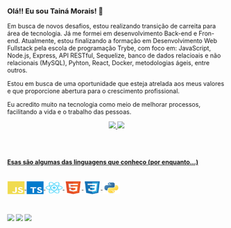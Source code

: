 ### Olá!! Eu sou Tainá Morais! 👋

Em busca de novos desafios, estou realizando transição de carreita para área de tecnologia. Já me formei em desenvolvimento Back-end e Fron-end. Atualmente, estou finalizando a formação em Desenvolvimento Web Fullstack pela escola de programação Trybe, com foco em: JavaScript, Node.js, Express, API RESTful, Sequelize, banco de dados relacioais e não relacionais (MySQL), Pyhton, React, Docker, metodologias ágeis, entre outros.

Estou em busca de uma oportunidade que esteja atrelada aos meus valores e que proporcione abertura para o crescimento profissional.

Eu acredito muito na tecnologia como meio de melhorar processos, facilitando a vida e o trabalho das pessoas.

<div align="center">
  <a href="https://github.com/tainamorais">
  <img height="180em" src="https://github-readme-stats.vercel.app/api?username=tainamorais&show_icons=true&theme=dracula&include_all_commits=true&count_private=true"/>
  <img height="180em" src="https://github-readme-stats.vercel.app/api/top-langs/?username=tainamorais&layout=compact&langs_count=7&theme=dracula"/>
</div>

  
  ##


<br/>
<h4>Esas são algumas das linguagens que conheço (por enquanto...)</h4>
<div style="display: inline_block"><br>
  <img align="center" alt="Js" height="30" width="40" src="https://raw.githubusercontent.com/devicons/devicon/master/icons/javascript/javascript-plain.svg">
  <img align="center" alt="Ts" height="30" width="40" src="https://raw.githubusercontent.com/devicons/devicon/master/icons/typescript/typescript-plain.svg">
  <img align="center" alt="React" height="30" width="40" src="https://raw.githubusercontent.com/devicons/devicon/master/icons/react/react-original.svg">
  <img align="center" alt="HTML" height="30" width="40" src="https://raw.githubusercontent.com/devicons/devicon/master/icons/html5/html5-original.svg">
  <img align="center" alt="CSS" height="30" width="40" src="https://raw.githubusercontent.com/devicons/devicon/master/icons/css3/css3-original.svg">
  <img align="center" alt="Python" height="30" width="40" src="https://raw.githubusercontent.com/devicons/devicon/master/icons/python/python-original.svg">
</div>
<br/>
  
  ##

<div>
  <a href="https://wa.me/5521998751002"><img src="https://img.shields.io/badge/WhatsApp-25D366?style=for-the-badge&logo=whatsapp&logoColor=white" target="_blank"></a> 
  <a href = "mailto:tainafms@gmail.com"><img src="https://img.shields.io/badge/-Gmail-%23333?style=for-the-badge&logo=gmail&logoColor=white" target="_blank"></a>
  <a href="https://www.linkedin.com/in/taina-morais/" target="_blank"><img src="https://img.shields.io/badge/-LinkedIn-%230077B5?style=for-the-badge&logo=linkedin&logoColor=white" target="_blank"></a>
</div>
